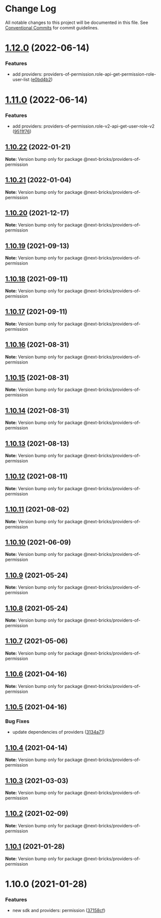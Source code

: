 # Change Log

All notable changes to this project will be documented in this file.
See [Conventional Commits](https://conventionalcommits.org) for commit guidelines.

# [1.12.0](https://github.com/easyops-cn/next-providers/compare/@next-bricks/providers-of-permission@1.11.0...@next-bricks/providers-of-permission@1.12.0) (2022-06-14)

### Features

- add providers: providers-of-permission.role-api-get-permission-role-user-list ([e0bd4b2](https://github.com/easyops-cn/next-providers/commit/e0bd4b22158b9e172554891132bf86da6fde6169))

# [1.11.0](https://github.com/easyops-cn/next-providers/compare/@next-bricks/providers-of-permission@1.10.22...@next-bricks/providers-of-permission@1.11.0) (2022-06-14)

### Features

- add providers: providers-of-permission.role-v2-api-get-user-role-v2 ([9511f76](https://github.com/easyops-cn/next-providers/commit/9511f76a9b042f2c7a538d8e87577e8c5d5b3a5a))

## [1.10.22](https://github.com/easyops-cn/next-providers/compare/@next-bricks/providers-of-permission@1.10.21...@next-bricks/providers-of-permission@1.10.22) (2022-01-21)

**Note:** Version bump only for package @next-bricks/providers-of-permission

## [1.10.21](https://github.com/easyops-cn/next-providers/compare/@next-bricks/providers-of-permission@1.10.20...@next-bricks/providers-of-permission@1.10.21) (2022-01-04)

**Note:** Version bump only for package @next-bricks/providers-of-permission

## [1.10.20](https://github.com/easyops-cn/next-providers/compare/@next-bricks/providers-of-permission@1.10.19...@next-bricks/providers-of-permission@1.10.20) (2021-12-17)

**Note:** Version bump only for package @next-bricks/providers-of-permission

## [1.10.19](https://github.com/easyops-cn/next-providers/compare/@next-bricks/providers-of-permission@1.10.18...@next-bricks/providers-of-permission@1.10.19) (2021-09-13)

**Note:** Version bump only for package @next-bricks/providers-of-permission

## [1.10.18](https://github.com/easyops-cn/next-providers/compare/@next-bricks/providers-of-permission@1.10.17...@next-bricks/providers-of-permission@1.10.18) (2021-09-11)

**Note:** Version bump only for package @next-bricks/providers-of-permission

## [1.10.17](https://github.com/easyops-cn/next-providers/compare/@next-bricks/providers-of-permission@1.10.16...@next-bricks/providers-of-permission@1.10.17) (2021-09-11)

**Note:** Version bump only for package @next-bricks/providers-of-permission

## [1.10.16](https://github.com/easyops-cn/next-providers/compare/@next-bricks/providers-of-permission@1.10.15...@next-bricks/providers-of-permission@1.10.16) (2021-08-31)

**Note:** Version bump only for package @next-bricks/providers-of-permission

## [1.10.15](https://github.com/easyops-cn/next-providers/compare/@next-bricks/providers-of-permission@1.10.14...@next-bricks/providers-of-permission@1.10.15) (2021-08-31)

**Note:** Version bump only for package @next-bricks/providers-of-permission

## [1.10.14](https://github.com/easyops-cn/next-providers/compare/@next-bricks/providers-of-permission@1.10.13...@next-bricks/providers-of-permission@1.10.14) (2021-08-31)

**Note:** Version bump only for package @next-bricks/providers-of-permission

## [1.10.13](https://github.com/easyops-cn/next-providers/compare/@next-bricks/providers-of-permission@1.10.12...@next-bricks/providers-of-permission@1.10.13) (2021-08-13)

**Note:** Version bump only for package @next-bricks/providers-of-permission

## [1.10.12](https://github.com/easyops-cn/next-providers/compare/@next-bricks/providers-of-permission@1.10.11...@next-bricks/providers-of-permission@1.10.12) (2021-08-11)

**Note:** Version bump only for package @next-bricks/providers-of-permission

## [1.10.11](https://github.com/easyops-cn/next-providers/compare/@next-bricks/providers-of-permission@1.10.10...@next-bricks/providers-of-permission@1.10.11) (2021-08-02)

**Note:** Version bump only for package @next-bricks/providers-of-permission

## [1.10.10](https://github.com/easyops-cn/next-providers/compare/@next-bricks/providers-of-permission@1.10.9...@next-bricks/providers-of-permission@1.10.10) (2021-06-09)

**Note:** Version bump only for package @next-bricks/providers-of-permission

## [1.10.9](https://github.com/easyops-cn/next-providers/compare/@next-bricks/providers-of-permission@1.10.8...@next-bricks/providers-of-permission@1.10.9) (2021-05-24)

**Note:** Version bump only for package @next-bricks/providers-of-permission

## [1.10.8](https://github.com/easyops-cn/next-providers/compare/@next-bricks/providers-of-permission@1.10.7...@next-bricks/providers-of-permission@1.10.8) (2021-05-24)

**Note:** Version bump only for package @next-bricks/providers-of-permission

## [1.10.7](https://github.com/easyops-cn/next-providers/compare/@next-bricks/providers-of-permission@1.10.6...@next-bricks/providers-of-permission@1.10.7) (2021-05-06)

**Note:** Version bump only for package @next-bricks/providers-of-permission

## [1.10.6](https://github.com/easyops-cn/next-providers/compare/@next-bricks/providers-of-permission@1.10.5...@next-bricks/providers-of-permission@1.10.6) (2021-04-16)

**Note:** Version bump only for package @next-bricks/providers-of-permission

## [1.10.5](https://github.com/easyops-cn/next-providers/compare/@next-bricks/providers-of-permission@1.10.4...@next-bricks/providers-of-permission@1.10.5) (2021-04-16)

### Bug Fixes

- update dependencies of providers ([3134a71](https://github.com/easyops-cn/next-providers/commit/3134a71758f1ec4e9a0b5423e3f78d39e46bb196))

## [1.10.4](https://github.com/easyops-cn/next-providers/compare/@next-bricks/providers-of-permission@1.10.3...@next-bricks/providers-of-permission@1.10.4) (2021-04-14)

**Note:** Version bump only for package @next-bricks/providers-of-permission

## [1.10.3](https://github.com/easyops-cn/next-providers/compare/@next-bricks/providers-of-permission@1.10.2...@next-bricks/providers-of-permission@1.10.3) (2021-03-03)

**Note:** Version bump only for package @next-bricks/providers-of-permission

## [1.10.2](https://github.com/easyops-cn/next-providers/compare/@next-bricks/providers-of-permission@1.10.1...@next-bricks/providers-of-permission@1.10.2) (2021-02-09)

**Note:** Version bump only for package @next-bricks/providers-of-permission

## [1.10.1](https://github.com/easyops-cn/next-providers/compare/@next-bricks/providers-of-permission@1.10.0...@next-bricks/providers-of-permission@1.10.1) (2021-01-28)

**Note:** Version bump only for package @next-bricks/providers-of-permission

# 1.10.0 (2021-01-28)

### Features

- new sdk and providers: permission ([37158cf](https://github.com/easyops-cn/next-providers/commit/37158cff2ea9aadf4138bf8f2b4c4310c24d2aff))
